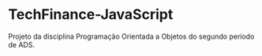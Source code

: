 # TechFinance-JavaScript
Projeto da disciplina Programação Orientada a Objetos do segundo período de ADS.
